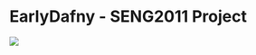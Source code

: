 # EarlyDafny - SENG2011 Project  
![](https://moevps.dynu.net/blank.png?from=from=EarlyDafny_github_static)  
